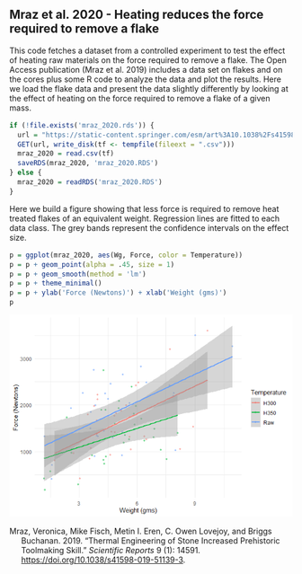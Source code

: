 
## Mraz et al. 2020 - Heating reduces the force required to remove a flake

This code fetches a dataset from a controlled experiment to test the
effect of heating raw materials on the force required to remove a flake.
The Open Access publication (Mraz et al. 2019) includes a data set on
flakes and on the cores plus some R code to analyze the data and plot
the results. Here we load the flake data and present the data slightly
differently by looking at the effect of heating on the force required to
remove a flake of a given mass.

``` r
if (!file.exists('mraz_2020.rds')) {
  url = "https://static-content.springer.com/esm/art%3A10.1038%2Fs41598-019-51139-3/MediaObjects/41598_2019_51139_MOESM3_ESM.csv"
  GET(url, write_disk(tf <- tempfile(fileext = ".csv")))
  mraz_2020 = read.csv(tf)
  saveRDS(mraz_2020, 'mraz_2020.RDS') 
} else {
  mraz_2020 = readRDS('mraz_2020.RDS')
}
```

Here we build a figure showing that less force is required to remove
heat treated flakes of an equivalent weight. Regression lines are fitted
to each data class. The grey bands represent the confidence intervals on
the effect size.

``` r
p = ggplot(mraz_2020, aes(Wg, Force, color = Temperature))
p = p + geom_point(alpha = .45, size = 1)
p = p + geom_smooth(method = 'lm')
p = p + theme_minimal()
p = p + ylab('Force (Newtons)') + xlab('Weight (gms)')
p
```

![](readme_files/figure-gfm/plot_data-1.png)<!-- -->

<div id="refs" class="references hanging-indent">

<div id="ref-mraz_thermal_2019">

Mraz, Veronica, Mike Fisch, Metin I. Eren, C. Owen Lovejoy, and Briggs
Buchanan. 2019. “Thermal Engineering of Stone Increased Prehistoric
Toolmaking Skill.” *Scientific Reports* 9 (1): 14591.
<https://doi.org/10.1038/s41598-019-51139-3>.

</div>

</div>
